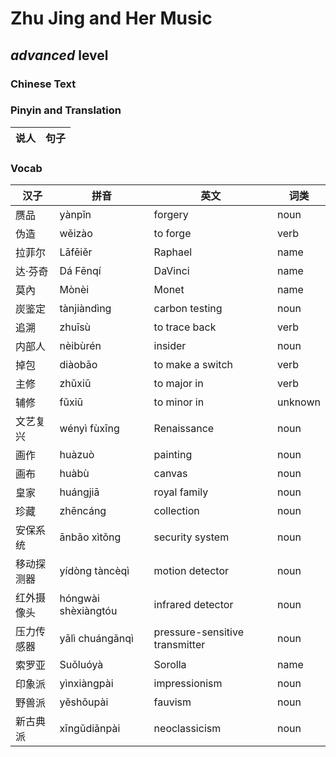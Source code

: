 # Zhu Jing and Her Music
## *advanced* level

### Chinese Text


### Pinyin and Translation
|说人|句子|
|----|----|
### Vocab
|汉子|拼音|英文|词类|
|----|----|----|----|
|赝品|yànpǐn|forgery|noun|
|伪造|wěizào|to forge|verb|
|拉菲尔|Lāfēiěr|Raphael|name|
|达·芬奇|Dá Fēnqí|DaVinci|name|
|莫內|Mònèi|Monet|name|
|炭鉴定|tànjiàndìng|carbon testing|noun|
|追溯|zhuīsù|to trace back|verb|
|内部人|nèibùrén|insider|noun|
|掉包|diàobāo|to make a switch|verb|
|主修|zhǔxiū|to major in|verb|
|辅修|fǔxiū|to minor in|unknown|
|文艺复兴|wényì fùxīng|Renaissance|noun|
|画作|huàzuò|painting|noun|
|画布|huàbù|canvas|noun|
|皇家|huángjiā|royal family|noun|
|珍藏|zhēncáng|collection|noun|
|安保系统|ānbǎo xìtǒng|security system|noun|
|移动探测器|yídòng tàncèqì|motion detector|noun|
|红外摄像头|hóngwài shèxiàngtóu|infrared detector|noun|
|压力传感器|yālì chuángǎnqì|pressure-sensitive transmitter|noun|
|索罗亚|Suǒluóyà|Sorolla|name|
|印象派|yìnxiàngpài|impressionism|noun|
|野兽派|yěshǒupài|fauvism|noun|
|新古典派|xīngǔdiǎnpài|neoclassicism|noun|